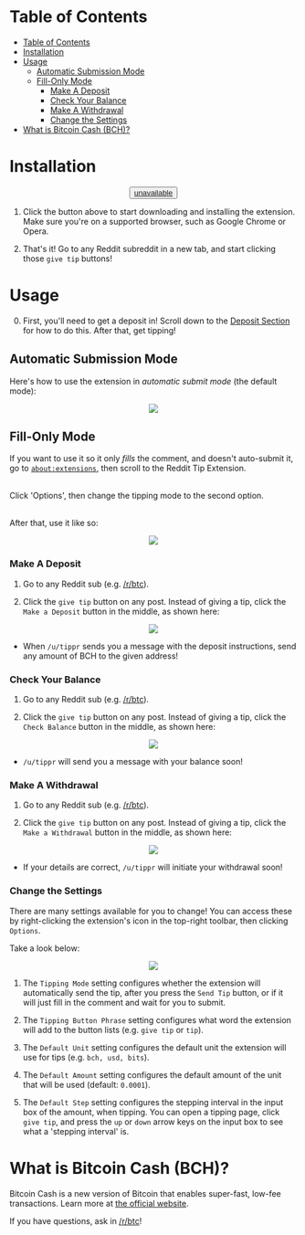 # Table of Contents
<!-- TOC -->

- [Table of Contents](#table-of-contents)
- [Installation](#installation)
- [Usage](#usage)
    - [Automatic Submission Mode](#automatic-submission-mode)
    - [Fill-Only Mode](#fill-only-mode)
        - [Make A Deposit](#make-a-deposit)
        - [Check Your Balance](#check-your-balance)
        - [Make A Withdrawal](#make-a-withdrawal)
        - [Change the Settings](#change-the-settings)
- [What is Bitcoin Cash (BCH)?](#what-is-bitcoin-cash-bch)

<!-- /TOC -->

# Installation
<center>
<button onclick="startInstall">
    <a href="">unavailable</a>
</button><br/>
</center>


1. Click the button above to start downloading and installing the extension. Make sure you're on a supported browser, such as Google Chrome or Opera.<br/>

2. That's it! Go to any Reddit subreddit in a new tab, and start clicking those `give tip` buttons!

# Usage 
0. First, you'll need to get a deposit in! Scroll down to the [Deposit Section](#make-a-deposit) for how to do this. After that, get tipping! <br/>

## Automatic Submission Mode
Here's how to use the extension in <em>automatic submit mode</em> (the default mode):
<center><img src="https://mooncryption.github.io/reddit-tip-extension/marketing/gif-1a.gif"/></center>

## Fill-Only Mode
If you want to use it so it only _fills_ the comment, and doesn't auto-submit it, go to <a href="about:extensions"><code>about:extensions</code></a>, then scroll to the Reddit Tip Extension. 

<br/>Click 'Options', then change the tipping mode to the second option.

<br/>After that, use it like so:
<center><img src="https://mooncryption.github.io/reddit-tip-extension/marketing/gif-1b.gif"/></center>

### Make A Deposit
1. Go to any Reddit sub (e.g. [/r/btc](https://reddit.com/r/btc)).

2. Click the `give tip` button on any post. Instead of giving a tip, click the `Make a Deposit` button in the middle, as shown here:
<center><img src="https://mooncryption.github.io/reddit-tip-extension/marketing/deposit.gif"/></center>

* When `/u/tippr` sends you a message with the deposit instructions, send any amount of BCH to the given address!

### Check Your Balance
1. Go to any Reddit sub (e.g. [/r/btc](https://reddit.com/r/btc)).

2. Click the `give tip` button on any post. Instead of giving a tip, click the `Check Balance` button in the middle, as shown here:
<center><img src="https://mooncryption.github.io/reddit-tip-extension/marketing/balance.gif"/></center>

* `/u/tippr` will send you a message with your balance soon!

### Make A Withdrawal
1. Go to any Reddit sub (e.g. [/r/btc](https://reddit.com/r/btc)).

2. Click the `give tip` button on any post. Instead of giving a tip, click the `Make a Withdrawal` button in the middle, as shown here:
<center><img src="https://mooncryption.github.io/reddit-tip-extension/marketing/withdraw.gif"/></center>

* If your details are correct, `/u/tippr` will initiate your withdrawal soon!

### Change the Settings
There are many settings available for you to change! You can access these by right-clicking the extension's icon in the top-right toolbar, then clicking `Options`.<br/>

Take a look below:
<center><img src="https://mooncryption.github.io/reddit-tip-extension/marketing/settings.jpg"/></center>

1. The `Tipping Mode` setting configures whether the extension will automatically send the tip, after you press the `Send Tip` button, or if it will just fill in the comment and wait for you to submit.

2. The `Tipping Button Phrase` setting configures what word the extension will add to the button lists (e.g. `give tip` or `tip`).

3. The `Default Unit` setting configures the default unit the extension will use for tips (e.g. `bch, usd, bits`).

4. The `Default Amount` setting configures the default amount of the unit that will be used (default: `0.0001`).

5. The `Default Step` setting configures the stepping interval in the input box of the amount, when tipping. You can open a tipping page, click `give tip`, and press the `up` or `down` arrow keys on the input box to see what a 'stepping interval' is. 

# What is Bitcoin Cash (BCH)?
Bitcoin Cash is a new version of Bitcoin that enables super-fast, low-fee transactions. Learn more at [the official website](http://bitcoincash.org).

If you have questions, ask in [/r/btc](https://reddit.com/r/btc)!